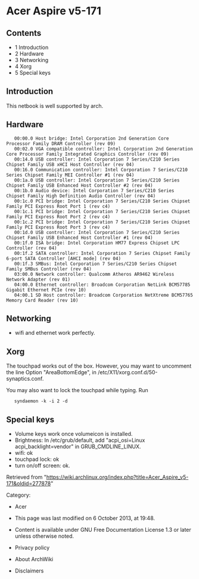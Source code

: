 Acer Aspire v5-171
==================

Contents
--------

-   1 Introduction
-   2 Hardware
-   3 Networking
-   4 Xorg
-   5 Special keys

Introduction
------------

This netbook is well supported by arch.

  

Hardware
--------

       00:00.0 Host bridge: Intel Corporation 2nd Generation Core Processor Family DRAM Controller (rev 09)
       00:02.0 VGA compatible controller: Intel Corporation 2nd Generation Core Processor Family Integrated Graphics Controller (rev 09)
       00:14.0 USB controller: Intel Corporation 7 Series/C210 Series Chipset Family USB xHCI Host Controller (rev 04)
       00:16.0 Communication controller: Intel Corporation 7 Series/C210 Series Chipset Family MEI Controller #1 (rev 04)
       00:1a.0 USB controller: Intel Corporation 7 Series/C210 Series Chipset Family USB Enhanced Host Controller #2 (rev 04)
       00:1b.0 Audio device: Intel Corporation 7 Series/C210 Series Chipset Family High Definition Audio Controller (rev 04)
       00:1c.0 PCI bridge: Intel Corporation 7 Series/C210 Series Chipset Family PCI Express Root Port 1 (rev c4)
       00:1c.1 PCI bridge: Intel Corporation 7 Series/C210 Series Chipset Family PCI Express Root Port 2 (rev c4)
       00:1c.2 PCI bridge: Intel Corporation 7 Series/C210 Series Chipset Family PCI Express Root Port 3 (rev c4)
       00:1d.0 USB controller: Intel Corporation 7 Series/C210 Series Chipset Family USB Enhanced Host Controller #1 (rev 04)
       00:1f.0 ISA bridge: Intel Corporation HM77 Express Chipset LPC Controller (rev 04)
       00:1f.2 SATA controller: Intel Corporation 7 Series Chipset Family 6-port SATA Controller [AHCI mode] (rev 04)
       00:1f.3 SMBus: Intel Corporation 7 Series/C210 Series Chipset Family SMBus Controller (rev 04)
       03:00.0 Network controller: Qualcomm Atheros AR9462 Wireless Network Adapter (rev 01)
       04:00.0 Ethernet controller: Broadcom Corporation NetLink BCM57785 Gigabit Ethernet PCIe (rev 10)
       04:00.1 SD Host controller: Broadcom Corporation NetXtreme BCM57765 Memory Card Reader (rev 10)

  

Networking
----------

-   wifi and ethernet work perfectly.

Xorg
----

The touchpad works out of the box. However, you may want to uncomment
the line Option "AreaBottomEdge", in
/etc/X11/xorg.conf.d/50-synaptics.conf.

You may also want to lock the touchpad while typing. Run

       syndaemon -k -i 2 -d

  

Special keys
------------

-   Volume keys work once volumeicon is installed.
-   Brightness: In /etc/grub/default, add "acpi_osi=Linux
    acpi_backlight=vendor" in GRUB_CMDLINE_LINUX.
-   wifi: ok
-   touchpad lock: ok
-   turn on/off screen: ok.

Retrieved from
"https://wiki.archlinux.org/index.php?title=Acer_Aspire_v5-171&oldid=277878"

Category:

-   Acer

-   This page was last modified on 6 October 2013, at 19:48.
-   Content is available under GNU Free Documentation License 1.3 or
    later unless otherwise noted.
-   Privacy policy
-   About ArchWiki
-   Disclaimers
